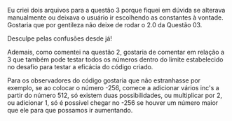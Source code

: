 Eu criei dois arquivos para a questão 3 porque fiquei em dúvida se alterava manualmente
ou deixava o usuário ir escolhendo as constantes à vontade. Gostaria que por gentileza não deixe
de rodar o 2.0 da Questão 03.

Desculpe pelas confusões desde já!

Ademais, como comentei na questão 2, gostaria de comentar em relação a 3 que também pode testar
todos os números dentro do limite estabelecido no desafio para testar a eficácia do código criado.

Para os observadores do código gostaria que não estranhasse por exemplo, se ao colocar o número -256, 
comece a adicionar vários inc's a partir do número 512, só existem duas possibilidades, ou multiplicar por 2, ou 
adicionar 1, só é possível chegar no -256 se houver um número maior que ele para que possamos ir aumentando. 
